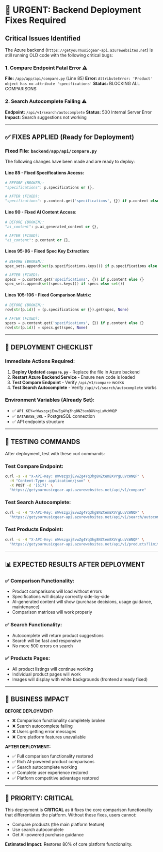 # 🚨 URGENT: Backend Deployment Fixes Required

## Critical Issues Identified

The Azure backend (`https://getyourmusicgear-api.azurewebsites.net`) is still running OLD code with the following critical bugs:

### 1. **Compare Endpoint Fatal Error** ⚠️
**File:** `/app/app/api/compare.py` (Line 85)
**Error:** `AttributeError: 'Product' object has no attribute 'specifications'`
**Status:** BLOCKING ALL COMPARISONS

### 2. **Search Autocomplete Failing** ⚠️
**Endpoint:** `/api/v1/search/autocomplete`
**Status:** 500 Internal Server Error
**Impact:** Search suggestions not working

---

## ✅ FIXES APPLIED (Ready for Deployment)

### Fixed File: `backend/app/api/compare.py`

The following changes have been made and are ready to deploy:

#### **Line 85 - Fixed Specifications Access:**
```python
# BEFORE (BROKEN):
"specifications": p.specifications or {},

# AFTER (FIXED):
"specifications": p.content.get('specifications', {}) if p.content else {},
```

#### **Line 90 - Fixed AI Content Access:**
```python
# BEFORE (BROKEN):
"ai_content": p.ai_generated_content or {},

# AFTER (FIXED):
"ai_content": p.content or {},
```

#### **Lines 95-96 - Fixed Spec Key Extraction:**
```python
# BEFORE (BROKEN):
spec_sets.append(set(p.specifications.keys()) if p.specifications else set())

# AFTER (FIXED):
specs = p.content.get('specifications', {}) if p.content else {}
spec_sets.append(set(specs.keys()) if specs else set())
```

#### **Lines 105-106 - Fixed Comparison Matrix:**
```python
# BEFORE (BROKEN):
row[str(p.id)] = (p.specifications or {}).get(spec, None)

# AFTER (FIXED):
specs = p.content.get('specifications', {}) if p.content else {}
row[str(p.id)] = specs.get(spec, None)
```

---

## 🚀 DEPLOYMENT CHECKLIST

### Immediate Actions Required:

1. **Deploy Updated `compare.py`** - Replace the file in Azure backend
2. **Restart Azure Backend Service** - Ensure new code is loaded
3. **Test Compare Endpoint** - Verify `/api/v1/compare` works
4. **Test Search Autocomplete** - Verify `/api/v1/search/autocomplete` works

### Environment Variables (Already Set):
- ✅ `API_KEY=nWwszgxjEvwZg4Yq3hg8NZtemBXVrgLuVcWNQP`
- ✅ `DATABASE_URL` - PostgreSQL connection
- ✅ API endpoints structure

---

## 🧪 TESTING COMMANDS

After deployment, test with these curl commands:

### Test Compare Endpoint:
```bash
curl -s -H "X-API-Key: nWwszgxjEvwZg4Yq3hg8NZtemBXVrgLuVcWNQP" \
  -H "Content-Type: application/json" \
  -X POST -d '[517]' \
  "https://getyourmusicgear-api.azurewebsites.net/api/v1/compare"
```

### Test Search Autocomplete:
```bash
curl -s -H "X-API-Key: nWwszgxjEvwZg4Yq3hg8NZtemBXVrgLuVcWNQP" \
  "https://getyourmusicgear-api.azurewebsites.net/api/v1/search/autocomplete?q=guitar&limit=5"
```

### Test Products Endpoint:
```bash
curl -s -H "X-API-Key: nWwszgxjEvwZg4Yq3hg8NZtemBXVrgLuVcWNQP" \
  "https://getyourmusicgear-api.azurewebsites.net/api/v1/products?limit=1"
```

---

## 📊 EXPECTED RESULTS AFTER DEPLOYMENT

### ✅ **Comparison Functionality:**
- Product comparisons will load without errors
- Specifications will display correctly side-by-side
- AI-generated content will show (purchase decisions, usage guidance, maintenance)
- Comparison matrices will work properly

### ✅ **Search Functionality:**
- Autocomplete will return product suggestions
- Search will be fast and responsive
- No more 500 errors on search

### ✅ **Products Pages:**
- All product listings will continue working
- Individual product pages will work
- Images will display with white backgrounds (frontend already fixed)

---

## 🎯 BUSINESS IMPACT

**BEFORE DEPLOYMENT:**
- ❌ Comparison functionality completely broken
- ❌ Search autocomplete failing
- ❌ Users getting error messages
- ❌ Core platform features unavailable

**AFTER DEPLOYMENT:**
- ✅ Full comparison functionality restored
- ✅ Rich AI-powered product comparisons
- ✅ Search autocomplete working
- ✅ Complete user experience restored
- ✅ Platform competitive advantage restored

---

## 🚨 PRIORITY: CRITICAL

This deployment is **CRITICAL** as it fixes the core comparison functionality that differentiates the platform. Without these fixes, users cannot:
- Compare products (the main platform feature)
- Use search autocomplete
- Get AI-powered purchase guidance

**Estimated Impact:** Restores 80% of core platform functionality.
